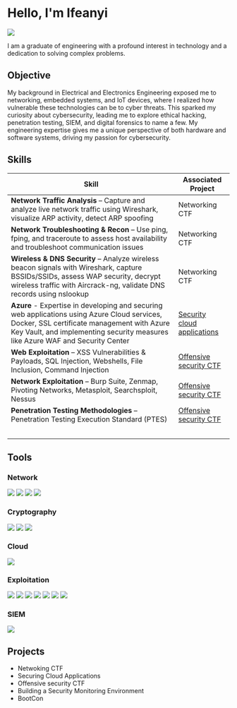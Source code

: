 # Hello, I'm Ifeanyi
<a href="www.linkedin.com/in/ifeanyi-chika-okafor-537706174"><img src="https://img.shields.io/badge/-LinkedIn-0072b1?&style=for-the-badge&logo=linkedin&logoColor=white" /></a>



I am a graduate of engineering with a profound interest in technology and a dedication to solving complex problems.
## Objective


My background in Electrical and Electronics Engineering exposed me to networking, embedded systems, and IoT devices, where I realized how vulnerable these technologies can be to cyber threats. This sparked my curiosity about cybersecurity, leading me to explore ethical hacking, penetration testing, SIEM, and digital forensics to name a few. My engineering expertise gives me a unique perspective of both hardware and software systems, driving my passion for cybersecurity.

## Skills


| Skill                                         | Associated Project         |
|-----------------------------------------------|----------------------------|
| **Network Traffic Analysis** – Capture and analyze live network traffic using Wireshark, visualize ARP activity, detect ARP spoofing | Networking CTF |
| **Network Troubleshooting & Recon** – Use ping, fping, and traceroute to assess host availability and troubleshoot communication issues | Networking CTF |
| **Wireless & DNS Security** – Analyze wireless beacon signals with Wireshark, capture BSSIDs/SSIDs, assess WAP security, decrypt wireless traffic with Aircrack-ng, validate DNS records using nslookup | Networking CTF |
| **Azure** - Expertise in developing and securing web applications using Azure Cloud services, Docker, SSL certificate management with Azure Key Vault, and implementing security measures like Azure WAF and Security Center | <a href="https://google.com">Security cloud applications</a>|
| **Web Exploitation** – XSS Vulnerabilities & Payloads, SQL Injection, Webshells, File Inclusion, Command Injection | <a href="https://yourprojectlink.com">Offensive security CTF</a>|
| **Network Exploitation** – Burp Suite, Zenmap, Pivoting Networks, Metasploit, Searchsploit, Nessus | <a href="https://yourprojectlink.com">Offensive security CTF</a>|
| **Penetration Testing Methodologies** – Penetration Testing Execution Standard (PTES) | <a href="https://yourprojectlink.com">Offensive security CTF</a> |
|  | <a href="https://google.com"></a>|
|          | <a href="https://google.com"></a>|
|       | <a href="https://google.com"></a>|
|                   | <a href="https://google.com"></a>|
|  | <a href="https://google.com"></a>|

## Tools


### Network
<div>
    <img src="https://img.shields.io/badge/-Wireshark-1679A7?&style=for-the-badge&logo=Wireshark&logoColor=white" />
    <img src="https://img.shields.io/badge/Aircrack--ng-FF8C00?style=for-the-badge&logo=aircrack-ng&logoColor=white" />
    <img src="https://img.shields.io/badge/-nslookup-0095D9?&style=for-the-badge&logo=Microsoft&logoColor=white" />
    <img src="https://img.shields.io/badge/Snort-EE0000?style=for-the-badge&logo=Snort&logoColor=white" />
    
</div>

### Cryptography
<div>
    <img src="https://img.shields.io/badge/OpenSSL-8C8C8C?style=for-the-badge&logo=OpenSSL&logoColor=white" />
    <img src="https://img.shields.io/badge/Hashcat-FF6347?style=for-the-badge&logo=Hashcat&logoColor=white" />
    <img src="https://img.shields.io/badge/John%20the%20Ripper-990000?style=for-the-badge&logo=kalilinux&logoColor=white" />

</div>

### Cloud
<div>
    <img src="https://img.shields.io/badge/-Microsoft_Azure-0078D4?&style=for-the-badge&logo=Microsoft&logoColor=white" />
</div>

### Exploitation
<div>
    <img src="https://img.shields.io/badge/-Burp%20Suite-FD5C5C?&style=for-the-badge&logo=Burp%20Suite&logoColor=white" />
    <img src="https://img.shields.io/badge/-Webshells-FF5722?&style=for-the-badge&logo=Shell&logoColor=white" />
    <img src="https://img.shields.io/badge/-Searchsploit-009688?&style=for-the-badge&logo=GitHub&logoColor=white" />
    <img src="https://img.shields.io/badge/-Metasploit-039BE5?&style=for-the-badge&logo=Metasploit&logoColor=white" />
    <img src="https://img.shields.io/badge/-Zenmap-8E24AA?&style=for-the-badge&logo=Nmap&logoColor=white" />
    <img src="https://img.shields.io/badge/Nessus-00BFFF?style=for-the-badge&logo=Nessus&logoColor=white" />
    <img src="https://img.shields.io/badge/Shodan-FF6347?style=for-the-badge&logo=Shodan&logoColor=white" />


</div>

### SIEM
<div>
    
<img src="https://img.shields.io/badge/-Splunk-000000?&style=for-the-badge&logo=Splunk&logoColor=white" />

</div>

<!--### Forensics
<div>
    <img src="https://img.shields.io/badge/-Microsoft_Azure-0078D4?&style=for-the-badge&logo=Microsoft&logoColor=white" />
</div>
-->

<!-- ### Certifications 

<div>
<img src="https://img.shields.io/badge/-Security%2B-FF0000?&style=for-the-badge&logo=CompTIA&logoColor=white" />
<img src="https://img.shields.io/badge/-Network%2B-007ACC?&style=for-the-badge&logo=CompTIA&logoColor=white" />
<img src="https://img.shields.io/badge/-A%2B-4D4D4D?&style=for-the-badge&logo=CompTIA&logoColor=white" />
<img src="https://img.shields.io/badge/-CDSA-006400?&style=for-the-badge&logoColor=white" />
<img src="https://img.shields.io/badge/-CCD-000080?&style=for-the-badge&logoColor=white" />
</div>
-->
## Projects
- Netwoking CTF
- Securing Cloud Applications
- Offensive security CTF
-  Building a Security Monitoring Environment
-  BootCon
